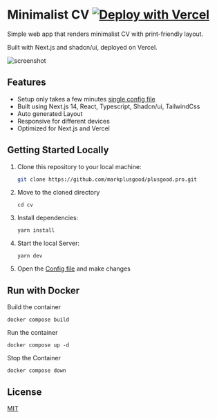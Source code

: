 # Minimalist CV [![Deploy with Vercel](https://vercel.com/button)](https://vercel.com/new/clone?repository-url=https%3A%2F%2Fgithub.com%2Fmarkplusgood%2Fplusgood.pro)

Simple web app that renders minimalist CV with print-friendly layout.

Built with Next.js and shadcn/ui, deployed on Vercel.

![screenshot](https://raw.githubusercontent.com/markplusgood/plusgood-pro/refs/heads/main/public/web_page.png)

## Features

- Setup only takes a few minutes [single config file](./src/data/resume-data.tsx)
- Built using Next.js 14, React, Typescript, Shadcn/ui, TailwindCss
- Auto generated Layout
- Responsive for different devices
- Optimized for Next.js and Vercel

## Getting Started Locally

1. Clone this repository to your local machine:

   ```bash
   git clone https://github.com/markplusgood/plusgood.pro.git
   ```

2. Move to the cloned directory

   ```shell
   cd cv
   ```

3. Install dependencies:

   ```shell
   yarn install
   ```

4. Start the local Server:

   ```shell
   yarn dev
   ```

5. Open the [Config file](./src/data/resume-data.tsx) and make changes

## Run with Docker

Build the container

```shell
docker compose build
```

Run the container

```shell
docker compose up -d
```

Stop the Container

```shell
docker compose down 
```

## License

[MIT](https://choosealicense.com/licenses/mit/)
